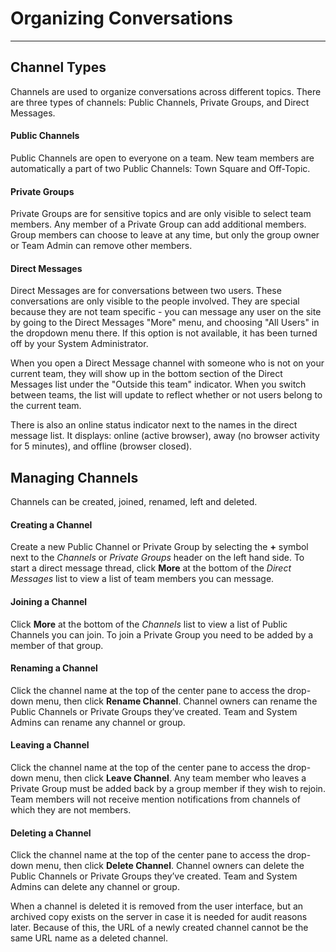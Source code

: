 # Organizing Conversations
_____

## Channel Types
Channels are used to organize conversations across different topics. There are three types of channels: Public Channels, Private Groups, and Direct Messages.

#### Public Channels
Public Channels are open to everyone on a team. New team members are automatically a part of two Public Channels: Town Square and Off-Topic.  

#### Private Groups
Private Groups are for sensitive topics and are only visible to select team members. Any member of a Private Group can add additional members. Group members can choose to leave at any time, but only the group owner or Team Admin can remove other members. 

#### Direct Messages
Direct Messages are for conversations between two users. These conversations are only visible to the people involved. They are special because they are not team specific - you can message any user on the site by going to the Direct Messages "More" menu, and choosing "All Users" in the dropdown menu there. If this option is not available, it has been turned off by your System Administrator.

When you open a Direct Message channel with someone who is not on your current team, they will show up in the bottom section of the Direct Messages list under the "Outside this team" indicator. When you switch between teams, the list will update to reflect whether or not users belong to the current team. 

There is also an online status indicator next to the names in the direct message list. It displays: online (active browser), away (no browser activity for 5 minutes), and offline (browser closed).

## Managing Channels
Channels can be created, joined, renamed, left and deleted.

#### Creating a Channel
Create a new Public Channel or Private Group by selecting the **+** symbol next to the *Channels* or *Private Groups* header on the left hand side. To start a direct message thread, click **More** at the bottom of the *Direct Messages* list to view a list of team members you can message.

#### Joining a Channel
Click **More** at the bottom of the *Channels* list to view a list of Public Channels you can join. To join a Private Group you need to be added by a member of that group.

#### Renaming a Channel
Click the channel name at the top of the center pane to access the drop-down menu, then click **Rename Channel**. Channel owners can rename the Public Channels or Private Groups they’ve created. Team and System Admins can rename any channel or group.

#### Leaving a Channel
Click the channel name at the top of the center pane to access the drop-down menu, then click **Leave Channel**. Any team member who leaves a Private Group must be added back by a group member if they wish to rejoin. Team members will not receive mention notifications from channels of which they are not members.

#### Deleting a Channel
Click the channel name at the top of the center pane to access the drop-down menu, then click **Delete Channel**. Channel owners can delete the Public Channels or Private Groups they’ve created. Team and System Admins can delete any channel or group.

When a channel is deleted it is removed from the user interface, but an archived copy exists on the server in case it is needed for audit reasons later. Because of this, the URL of a newly created channel cannot be the same URL name as a deleted channel. 
